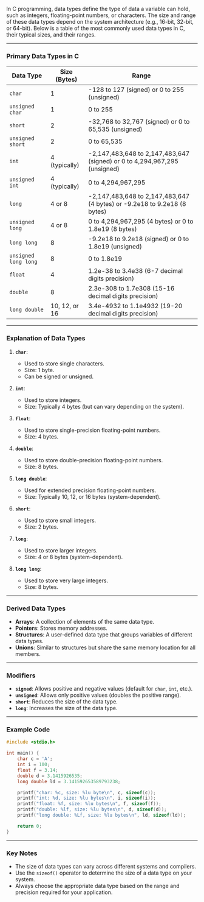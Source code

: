 In C programming, data types define the type of data a variable can hold, such as integers, floating-point numbers, or characters. The size and range of these data types depend on the system architecture (e.g., 16-bit, 32-bit, or 64-bit). Below is a table of the most commonly used data types in C, their typical sizes, and their ranges.

---

### **Primary Data Types in C**

| **Data Type**       | **Size (Bytes)** | **Range**                                                                 |
|----------------------|------------------|---------------------------------------------------------------------------|
| `char`               | 1                | -128 to 127 (signed) or 0 to 255 (unsigned)                              |
| `unsigned char`      | 1                | 0 to 255                                                                 |
| `short`              | 2                | -32,768 to 32,767 (signed) or 0 to 65,535 (unsigned)                     |
| `unsigned short`     | 2                | 0 to 65,535                                                              |
| `int`                | 4 (typically)    | -2,147,483,648 to 2,147,483,647 (signed) or 0 to 4,294,967,295 (unsigned)|
| `unsigned int`       | 4 (typically)    | 0 to 4,294,967,295                                                       |
| `long`               | 4 or 8           | -2,147,483,648 to 2,147,483,647 (4 bytes) or -9.2e18 to 9.2e18 (8 bytes) |
| `unsigned long`      | 4 or 8           | 0 to 4,294,967,295 (4 bytes) or 0 to 1.8e19 (8 bytes)                    |
| `long long`          | 8                | -9.2e18 to 9.2e18 (signed) or 0 to 1.8e19 (unsigned)                     |
| `unsigned long long` | 8                | 0 to 1.8e19                                                              |
| `float`              | 4                | 1.2e-38 to 3.4e38 (6-7 decimal digits precision)                         |
| `double`             | 8                | 2.3e-308 to 1.7e308 (15-16 decimal digits precision)                     |
| `long double`        | 10, 12, or 16    | 3.4e-4932 to 1.1e4932 (19-20 decimal digits precision)                   |

---

### **Explanation of Data Types**

1. **`char`**:
   - Used to store single characters.
   - Size: 1 byte.
   - Can be signed or unsigned.

2. **`int`**:
   - Used to store integers.
   - Size: Typically 4 bytes (but can vary depending on the system).

3. **`float`**:
   - Used to store single-precision floating-point numbers.
   - Size: 4 bytes.

4. **`double`**:
   - Used to store double-precision floating-point numbers.
   - Size: 8 bytes.

5. **`long double`**:
   - Used for extended precision floating-point numbers.
   - Size: Typically 10, 12, or 16 bytes (system-dependent).

6. **`short`**:
   - Used to store small integers.
   - Size: 2 bytes.

7. **`long`**:
   - Used to store larger integers.
   - Size: 4 or 8 bytes (system-dependent).

8. **`long long`**:
   - Used to store very large integers.
   - Size: 8 bytes.

---

### **Derived Data Types**
- **Arrays**: A collection of elements of the same data type.
- **Pointers**: Stores memory addresses.
- **Structures**: A user-defined data type that groups variables of different data types.
- **Unions**: Similar to structures but share the same memory location for all members.

---

### **Modifiers**
- **`signed`**: Allows positive and negative values (default for `char`, `int`, etc.).
- **`unsigned`**: Allows only positive values (doubles the positive range).
- **`short`**: Reduces the size of the data type.
- **`long`**: Increases the size of the data type.

---

### **Example Code**
```c
#include <stdio.h>

int main() {
    char c = 'A';
    int i = 100;
    float f = 3.14;
    double d = 3.1415926535;
    long double ld = 3.141592653589793238;

    printf("char: %c, size: %lu byte\n", c, sizeof(c));
    printf("int: %d, size: %lu bytes\n", i, sizeof(i));
    printf("float: %f, size: %lu bytes\n", f, sizeof(f));
    printf("double: %lf, size: %lu bytes\n", d, sizeof(d));
    printf("long double: %Lf, size: %lu bytes\n", ld, sizeof(ld));

    return 0;
}
```

---

### **Key Notes**
- The size of data types can vary across different systems and compilers.
- Use the `sizeof()` operator to determine the size of a data type on your system.
- Always choose the appropriate data type based on the range and precision required for your application.
